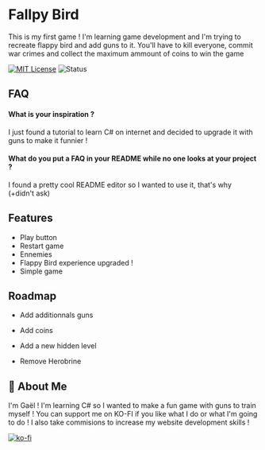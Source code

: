 
# Fallpy Bird

This is my first game ! I'm learning game development and I'm trying to recreate flappy bird and add guns to it. You'll have to kill everyone, commit war crimes and collect the maximum ammount of coins to win the game





[![MIT License](https://img.shields.io/badge/License-MIT-green.svg)](https://choosealicense.com/licenses/mit/)
![Status](https://img.shields.io/badge/Status-Currently_On_Going-blue)




## FAQ

#### What is your inspiration ?

I just found a tutorial to learn C# on internet and decided to upgrade it with guns to make it funnier ! 

#### What do you put a FAQ in your README while no one looks at your project ?

I found a pretty cool README editor so I wanted to use it, that's why (+didn't ask)


## Features

- Play button
- Restart game
- Ennemies
- Flappy Bird experience upgraded ! 
- Simple game 


## Roadmap

- Add additionnals guns 

- Add coins 

- Add a new hidden level 

- Remove Herobrine


## 🚀 About Me
I'm Gaël ! I'm learning C# so I wanted to make a fun game with guns to train myself ! 
You can support me on KO-FI if you like what I do or what I'm going to do ! I also take commisions to increase my website development skills ! 

[![ko-fi](https://ko-fi.com/img/githubbutton_sm.svg)](https://ko-fi.com/V7V0148C5L)

